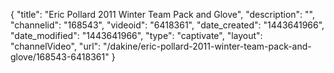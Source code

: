 {
    "title": "Eric Pollard 2011 Winter Team Pack and Glove",
    "description": "",
    "channelid": "168543",
    "videoid": "6418361",
    "date_created": "1443641966",
    "date_modified": "1443641966",
    "type": "captivate",
    "layout": "channelVideo",
    "url": "\/dakine\/eric-pollard-2011-winter-team-pack-and-glove\/168543-6418361"
}